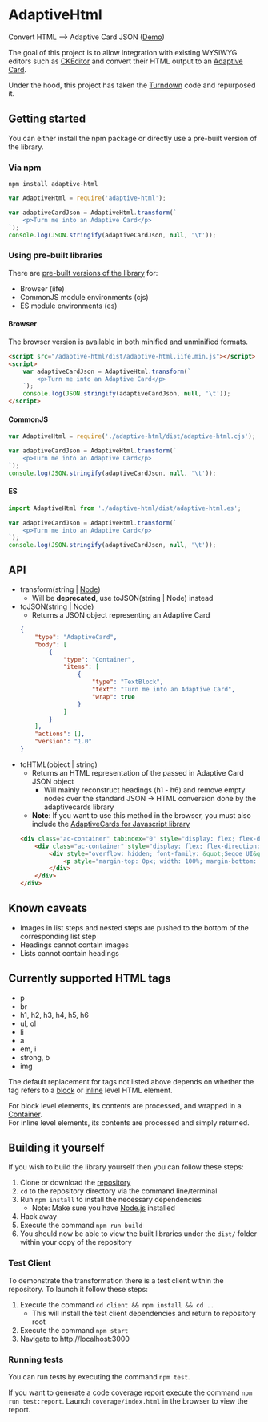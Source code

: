# AdaptiveHtml
Convert HTML --> Adaptive Card JSON ([Demo](https://adaptive-editor.azurewebsites.net/))

The goal of this project is to allow integration with existing WYSIWYG editors such as [CKEditor](https://ckeditor.com/) and convert their HTML output to an [Adaptive Card](https://adaptivecards.io/).

Under the hood, this project has taken the [Turndown](https://github.com/domchristie/turndown/) code and repurposed it.

## Getting started
You can either install the npm package or directly use a pre-built version of the library.

### Via npm
`npm install adaptive-html`
```javascript
var AdaptiveHtml = require('adaptive-html');

var adaptiveCardJson = AdaptiveHtml.transform(`
    <p>Turn me into an Adaptive Card</p>
`);
console.log(JSON.stringify(adaptiveCardJson, null, '\t'));
```

### Using pre-built libraries
There are [pre-built versions of the library](https://github.com/rcasto/adaptive-html/tree/master/dist) for:
- Browser (iife)
- CommonJS module environments (cjs)
- ES module environments (es)

#### Browser
The browser version is available in both minified and unminified formats.
```html
<script src="/adaptive-html/dist/adaptive-html.iife.min.js"></script>
<script>
    var adaptiveCardJson = AdaptiveHtml.transform(`
        <p>Turn me into an Adaptive Card</p>
    `);
    console.log(JSON.stringify(adaptiveCardJson, null, '\t'));
</script>
```

#### CommonJS
```javascript
var AdaptiveHtml = require('./adaptive-html/dist/adaptive-html.cjs');

var adaptiveCardJson = AdaptiveHtml.transform(`
    <p>Turn me into an Adaptive Card</p>
`);
console.log(JSON.stringify(adaptiveCardJson, null, '\t'));
```

#### ES
```javascript
import AdaptiveHtml from './adaptive-html/dist/adaptive-html.es';

var adaptiveCardJson = AdaptiveHtml.transform(`
    <p>Turn me into an Adaptive Card</p>
`);
console.log(JSON.stringify(adaptiveCardJson, null, '\t'));
```

## API
- transform(string | [Node](https://devdocs.io/dom/node))
    - Will be **deprecated**, use toJSON(string | Node) instead
- toJSON(string | [Node](https://devdocs.io/dom/node))
    - Returns a JSON object representing an Adaptive Card
    ```json
    {
        "type": "AdaptiveCard",
        "body": [
            {
                "type": "Container",
                "items": [
                    {
                        "type": "TextBlock",
                        "text": "Turn me into an Adaptive Card",
                        "wrap": true
                    }
                ]
            }
        ],
        "actions": [],
        "version": "1.0"
    }
    ```
- toHTML(object | string)
    - Returns an HTML representation of the passed in Adaptive Card JSON object
        - Will mainly reconstruct headings (h1 - h6) and remove empty nodes over the standard JSON -> HTML conversion done by the adaptivecards library
    - **Note**: If you want to use this method in the browser, you must also include the [AdaptiveCards for Javascript library](https://docs.microsoft.com/en-us/adaptive-cards/display/libraries/htmlclient)
    ```html
    <div class="ac-container" tabindex="0" style="display: flex; flex-direction: column; justify-content: flex-start; background-color: rgb(255, 255, 255); box-sizing: border-box; flex: 0 0 auto; padding: 20px;">
        <div class="ac-container" style="display: flex; flex-direction: column; justify-content: flex-start; box-sizing: border-box; flex: 0 0 auto;">
            <div style="overflow: hidden; font-family: &quot;Segoe UI&quot;; text-align: left; font-size: 14px; line-height: 18.62px; color: rgb(51, 51, 51); font-weight: 400; word-wrap: break-word; box-sizing: border-box; flex: 0 0 auto;">
                <p style="margin-top: 0px; width: 100%; margin-bottom: 0px;">Turn me into an Adaptive Card</p>
            </div>
        </div>
    </div>
    ```

## Known caveats
- Images in list steps and nested steps are pushed to the bottom of the corresponding list step
- Headings cannot contain images
- Lists cannot contain headings

## Currently supported HTML tags
- p
- br
- h1, h2, h3, h4, h5, h6
- ul, ol
- li
- a
- em, i
- strong, b
- img

The default replacement for tags not listed above depends on whether the tag refers to a [block](https://developer.mozilla.org/en-US/docs/Web/HTML/Block-level_elements#Elements) or [inline](https://developer.mozilla.org/en-US/docs/Web/HTML/Inline_elements#Elements) level HTML element.

For block level elements, its contents are processed, and wrapped in a [Container](https://adaptivecards.io/explorer/Container.html).  
For inline level elements, its contents are processed and simply returned.

## Building it yourself
If you wish to build the library yourself then you can follow these steps:  
1. Clone or download the [repository](https://github.com/rcasto/adaptive-html)
2. `cd` to the repository directory via the command line/terminal
3. Run `npm install` to install the necessary dependencies 
    - Note: Make sure you have [Node.js](https://nodejs.org/en/) installed
4. Hack away
5. Execute the command `npm run build`
6. You should now be able to view the built libraries under the `dist/` folder within your copy of the repository

### Test Client
To demonstrate the transformation there is a test client within the repository. To launch it follow these steps:
1. Execute the command `cd client && npm install && cd ..`
    - This will install the test client dependencies and return to repository root
2. Execute the command `npm start`
3. Navigate to http://localhost:3000

### Running tests
You can run tests by executing the command `npm test`.

If you want to generate a code coverage report execute the command `npm run test:report`.  Launch `coverage/index.html` in the browser to view the report.